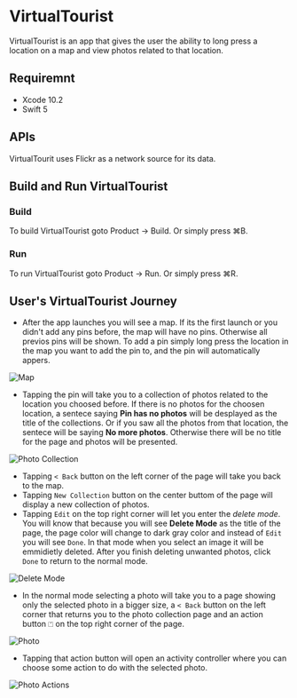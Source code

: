 #  VirtualTourist
VirtualTourist is an app that gives the user the ability to long press a location on a map and view photos related to that location.


## Requiremnt
*  Xcode 10.2
* Swift 5


## APIs
VirtualTourit uses Flickr as a network source for its data.


## Build and Run VirtualTourist
### **Build**
To build VirtualTourist goto Product -> Build. Or simply press ⌘B.

### **Run**
To run VirtualTourist goto Product -> Run. Or simply press ⌘R.


## User's VirtualTourist Journey
* After the app launches you will see a map. If its the first launch or you didn't add any pins before, the map will have no pins. Otherwise all previos pins will be shown.
To add a pin simply long press the location in the map you want to add the pin to, and the pin will automatically appers.

![Map](/Screenshot/Map.png)

* Tapping the pin will take you to a collection of photos related to the location you choosed before. If there is no photos for the choosen location,  a sentece saying **Pin has no photos** will be desplayed as the title of the collections. Or if you saw all the photos from that location, the sentece will be saying **No more photos**. Otherwise there will be no title for the page and photos will be presented.

![Photo Collection](/Screenshot/PhotoCollection.png)

* Tapping `< Back` button on the left corner of the page will take you back to the map. 
* Tapping `New Collection` button on the center buttom of the page will display a new collection of photos. 
* Tapping `Edit` on the top right corner will let you enter the _delete mode_. You will know that because you will see **Delete Mode** as the title of the page, the page color will change to dark gray color and instead of `Edit` you will see `Done`. In that mode when you select an image it will be emmidietly deleted. After you finish deleting unwanted photos, click `Done` to return to the normal mode.

![Delete Mode](/Screenshot/DeleteMode.png)

* In the normal mode selecting a photo will take you to a page showing only the selected photo in a bigger size, a `< Back`  button on the left corner that returns you to the photo collection page and an action button `⏍` on the top right corner of the page.

![Photo](/Screenshot/Photo.png)

* Tapping that action button will open an activity controller where you can choose some action to do with the selected photo.

![Photo Actions](/Screenshot/Action.png)

